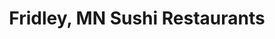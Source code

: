---
layout: city
title: Fridley, MN Sushi Restaurants
permalink: /minnesota/fridley/
stateAbbr: MN
stateName: Minnesota
cityName: Fridley
---